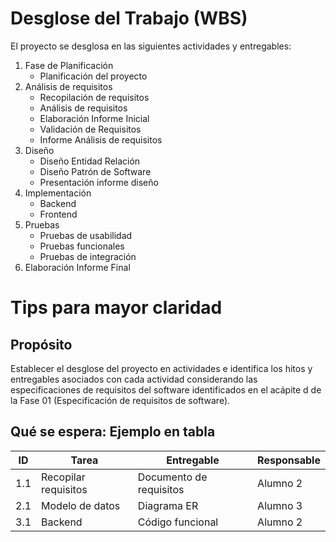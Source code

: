 # Desglose del Trabajo (WBS)
El proyecto se desglosa en las siguientes actividades y entregables:
1. Fase de Planificación
   - Planificación del proyecto
2. Análisis de requisitos
   - Recopilación de requisitos
   - Análisis de requisitos
   - Elaboración Informe Inicial
   - Validación de Requisitos
   - Informe Análisis de requisitos
3. Diseño
   - Diseño Entidad Relación
   - Diseño Patrón de Software
   - Presentación informe diseño
4. Implementación
   - Backend
   - Frontend
5. Pruebas
   - Pruebas de usabilidad
   - Pruebas funcionales
   - Pruebas de integración
6. Elaboración Informe Final


# Tips para mayor claridad

## Propósito
Establecer el desglose del proyecto en actividades e identifica los hitos y entregables asociados con cada actividad considerando las especificaciones de requisitos del software identificados en el acápite d de la Fase 01 (Especificación de requisitos de software).

## Qué se espera: Ejemplo en tabla
| ID | Tarea | Entregable | Responsable |
|----|-------|------------|-------------|
| 1.1 | Recopilar requisitos | Documento de requisitos | Alumno 2 |
| 2.1 | Modelo de datos | Diagrama ER | Alumno 3 |
| 3.1 | Backend | Código funcional | Alumno 2 |
